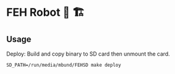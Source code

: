 # FEH Robot :robot: :building_construction:

## Usage

Deploy: Build and copy binary to SD card then unmount the card.

```
SD_PATH=/run/media/mbund/FEHSD make deploy
```
